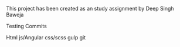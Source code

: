 This project has been created as an study assignment
by Deep Singh Baweja

Testing Commits

Html
js/Angular
css/scss
gulp
git
